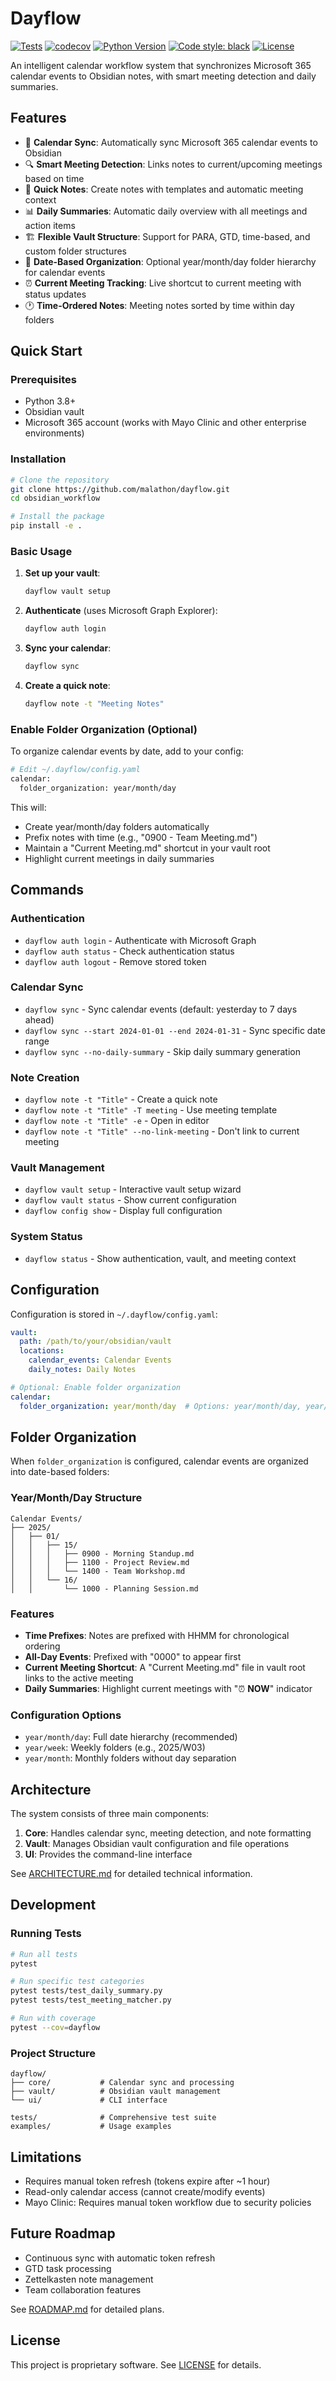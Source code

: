 # Dayflow

[![Tests](https://github.com/malathon/dayflow/workflows/Tests/badge.svg)](https://github.com/malathon/dayflow/actions)
[![codecov](https://codecov.io/gh/MALathon/dayflow/branch/main/graph/badge.svg?token=YOUR_TOKEN)](https://codecov.io/gh/MALathon/dayflow)
[![Python Version](https://img.shields.io/pypi/pyversions/dayflow)](https://pypi.org/project/dayflow/)
[![Code style: black](https://img.shields.io/badge/code%20style-black-000000.svg)](https://github.com/psf/black)
[![License](https://img.shields.io/badge/license-Proprietary-red.svg)](LICENSE)

An intelligent calendar workflow system that synchronizes Microsoft 365 calendar events to Obsidian notes, with smart meeting detection and daily summaries.

## Features

- 📅 **Calendar Sync**: Automatically sync Microsoft 365 calendar events to Obsidian
- 🔍 **Smart Meeting Detection**: Links notes to current/upcoming meetings based on time
- 📝 **Quick Notes**: Create notes with templates and automatic meeting context
- 📊 **Daily Summaries**: Automatic daily overview with all meetings and action items
- 🏗️ **Flexible Vault Structure**: Support for PARA, GTD, time-based, and custom folder structures
- 📁 **Date-Based Organization**: Optional year/month/day folder hierarchy for calendar events
- ⏰ **Current Meeting Tracking**: Live shortcut to current meeting with status updates
- 🕐 **Time-Ordered Notes**: Meeting notes sorted by time within day folders

## Quick Start

### Prerequisites

- Python 3.8+
- Obsidian vault
- Microsoft 365 account (works with Mayo Clinic and other enterprise environments)

### Installation

```bash
# Clone the repository
git clone https://github.com/malathon/dayflow.git
cd obsidian_workflow

# Install the package
pip install -e .
```

### Basic Usage

1. **Set up your vault**:
   ```bash
   dayflow vault setup
   ```

2. **Authenticate** (uses Microsoft Graph Explorer):
   ```bash
   dayflow auth login
   ```

3. **Sync your calendar**:
   ```bash
   dayflow sync
   ```

4. **Create a quick note**:
   ```bash
   dayflow note -t "Meeting Notes"
   ```

### Enable Folder Organization (Optional)

To organize calendar events by date, add to your config:

```bash
# Edit ~/.dayflow/config.yaml
calendar:
  folder_organization: year/month/day
```

This will:
- Create year/month/day folders automatically
- Prefix notes with time (e.g., "0900 - Team Meeting.md")
- Maintain a "Current Meeting.md" shortcut in your vault root
- Highlight current meetings in daily summaries

## Commands

### Authentication
- `dayflow auth login` - Authenticate with Microsoft Graph
- `dayflow auth status` - Check authentication status
- `dayflow auth logout` - Remove stored token

### Calendar Sync
- `dayflow sync` - Sync calendar events (default: yesterday to 7 days ahead)
- `dayflow sync --start 2024-01-01 --end 2024-01-31` - Sync specific date range
- `dayflow sync --no-daily-summary` - Skip daily summary generation

### Note Creation
- `dayflow note -t "Title"` - Create a quick note
- `dayflow note -t "Title" -T meeting` - Use meeting template
- `dayflow note -t "Title" -e` - Open in editor
- `dayflow note -t "Title" --no-link-meeting` - Don't link to current meeting

### Vault Management
- `dayflow vault setup` - Interactive vault setup wizard
- `dayflow vault status` - Show current configuration
- `dayflow config show` - Display full configuration

### System Status
- `dayflow status` - Show authentication, vault, and meeting context

## Configuration

Configuration is stored in `~/.dayflow/config.yaml`:

```yaml
vault:
  path: /path/to/your/obsidian/vault
  locations:
    calendar_events: Calendar Events
    daily_notes: Daily Notes

# Optional: Enable folder organization
calendar:
  folder_organization: year/month/day  # Options: year/month/day, year/week, year/month
```

## Folder Organization

When `folder_organization` is configured, calendar events are organized into date-based folders:

### Year/Month/Day Structure
```
Calendar Events/
├── 2025/
│   ├── 01/
│   │   ├── 15/
│   │   │   ├── 0900 - Morning Standup.md
│   │   │   ├── 1100 - Project Review.md
│   │   │   └── 1400 - Team Workshop.md
│   │   └── 16/
│   │       └── 1000 - Planning Session.md
```

### Features
- **Time Prefixes**: Notes are prefixed with HHMM for chronological ordering
- **All-Day Events**: Prefixed with "0000" to appear first
- **Current Meeting Shortcut**: A "Current Meeting.md" file in vault root links to the active meeting
- **Daily Summaries**: Highlight current meetings with "⏰ **NOW**" indicator

### Configuration Options
- `year/month/day`: Full date hierarchy (recommended)
- `year/week`: Weekly folders (e.g., 2025/W03)
- `year/month`: Monthly folders without day separation

## Architecture

The system consists of three main components:

1. **Core**: Handles calendar sync, meeting detection, and note formatting
2. **Vault**: Manages Obsidian vault configuration and file operations
3. **UI**: Provides the command-line interface

See [ARCHITECTURE.md](ARCHITECTURE.md) for detailed technical information.

## Development

### Running Tests

```bash
# Run all tests
pytest

# Run specific test categories
pytest tests/test_daily_summary.py
pytest tests/test_meeting_matcher.py

# Run with coverage
pytest --cov=dayflow
```

### Project Structure

```
dayflow/
├── core/           # Calendar sync and processing
├── vault/          # Obsidian vault management
└── ui/             # CLI interface

tests/              # Comprehensive test suite
examples/           # Usage examples
```

## Limitations

- Requires manual token refresh (tokens expire after ~1 hour)
- Read-only calendar access (cannot create/modify events)
- Mayo Clinic: Requires manual token workflow due to security policies

## Future Roadmap

- Continuous sync with automatic token refresh
- GTD task processing
- Zettelkasten note management
- Team collaboration features

See [ROADMAP.md](ROADMAP.md) for detailed plans.

## License

This project is proprietary software. See [LICENSE](LICENSE) for details.
